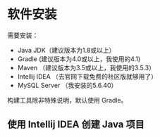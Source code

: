 # 软件安装

需要安装：

* Java JDK（建议版本为1.8或以上）
* Gradle (建议版本为4.0或以上，我使用的4.1)
* Maven （建议版本为3.5或以上，我使用的3.5.3）
* Intellij IDEA （去官网下载免费的社区版就够用了）
* MySQL Server （我安装的5.6.40）

构建工具除非特殊说明，默认使用 Gradle。

## 使用 Intellij IDEA 创建 Java 项目

